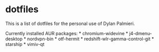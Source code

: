 # dotfiles

This is a list of dotfiles for the personal use of Dylan Palmieri.


Currently installed AUR packages:
    * chromium-widevine
    * j4-dmenu-desktop
    * nordvpn-bin
    * otf-hermit
    * redshift-wlr-gamma-control-git
    * starship
    * vimiv-qt
